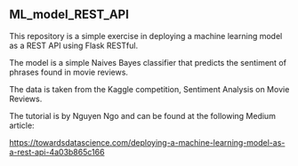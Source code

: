 ## ML_model_REST_API

This repository is a simple exercise in deploying a machine learning model as a REST API using Flask RESTful.

The model is a simple Naives Bayes classifier that predicts the sentiment of phrases found in movie reviews.

The data is taken from the Kaggle competition, Sentiment Analysis on Movie Reviews.

The tutorial is by Nguyen Ngo and can be found at the following Medium article:

https://towardsdatascience.com/deploying-a-machine-learning-model-as-a-rest-api-4a03b865c166